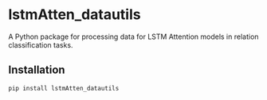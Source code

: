 # lstmAtten_datautils

A Python package for processing data for LSTM Attention models in relation classification tasks.

## Installation
```bash
pip install lstmAtten_datautils